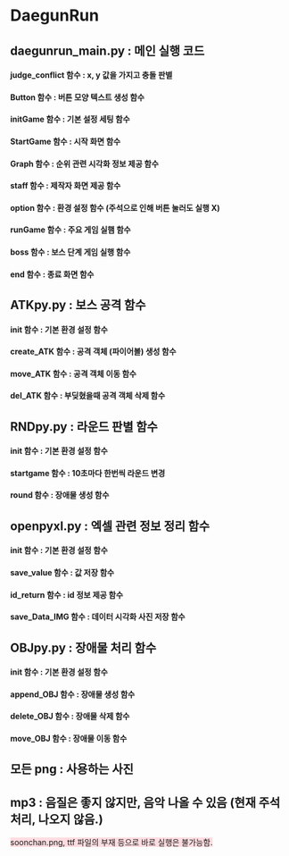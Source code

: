 # DaegunRun

## daegunrun_main.py : 메인 실행 코드
#### judge_conflict 함수 : x, y 값을 가지고 충돌 판별
#### Button 함수 : 버튼 모양 텍스트 생성 함수
#### initGame 함수 : 기본 설정 세팅 함수
#### StartGame 함수 : 시작 화면 함수
#### Graph 함수 : 순위 관련 시각화 정보 제공 함수
#### staff 함수 : 제작자 화면 제공 함수
#### option 함수 : 환경 설정 함수 (주석으로 인해 버튼 눌러도 실행 X)
#### runGame 함수 : 주요 게임 실햄 함수
#### boss 함수 : 보스 단계 게임 실행 함수
#### end 함수 : 종료 화면 함수
## ATKpy.py : 보스 공격 함수
#### __init__ 함수 : 기본 환경 설정 함수
#### create_ATK 함수 : 공격 객체 (파이어볼) 생성 함수
#### move_ATK 함수 : 공격 객체 이동 함수
#### del_ATK 함수 : 부딪혔을때 공격 객체 삭제 함수
## RNDpy.py : 라운드 판별 함수
#### __init__ 함수 : 기본 환경 설정 함수
#### startgame 함수 : 10초마다 한번씩 라운드 변경
#### round 함수 : 장애물 생성 함수
## openpyxl.py : 엑셀 관련 정보 정리 함수
#### __init__ 함수 : 기본 환경 설정 함수
#### save_value 함수 : 값 저장 함수
#### id_return 함수 : id 정보 제공 함수
#### save_Data_IMG 함수 : 데이터 시각화 사진 저장 함수
## OBJpy.py : 장애물 처리 함수
#### __init__ 함수 : 기본 환경 설정 함수
#### append_OBJ 함수 : 장애물 생성 함수
#### delete_OBJ 함수 : 장애물 삭제 함수
#### move_OBJ 함수 : 장애물 이동 함수
## 모든 png : 사용하는 사진
## mp3 : 음질은 좋지 않지만, 음악 나올 수 있음 (현재 주석 처리, 나오지 않음.)


<span style='background-color: #ffdce0'>soonchan.png, ttf 파일의 부재 등으로 바로 실행은 불가능함.</span>


